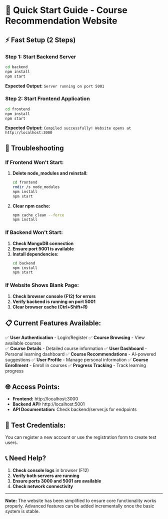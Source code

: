 # 🚀 Quick Start Guide - Course Recommendation Website

## ⚡ Fast Setup (2 Steps)

### Step 1: Start Backend Server
```bash
cd backend
npm install
npm start
```
**Expected Output:** `Server running on port 5001`

### Step 2: Start Frontend Application
```bash
cd frontend
npm install
npm start
```
**Expected Output:** `Compiled successfully! Website opens at http://localhost:3000`

## 🔧 Troubleshooting

### If Frontend Won't Start:
1. **Delete node_modules and reinstall:**
   ```bash
   cd frontend
   rmdir /s node_modules
   npm install
   npm start
   ```

2. **Clear npm cache:**
   ```bash
   npm cache clean --force
   npm install
   ```

### If Backend Won't Start:
1. **Check MongoDB connection**
2. **Ensure port 5001 is available**
3. **Install dependencies:**
   ```bash
   cd backend
   npm install
   npm start
   ```

### If Website Shows Blank Page:
1. **Check browser console (F12) for errors**
2. **Verify backend is running on port 5001**
3. **Clear browser cache (Ctrl+Shift+R)**

## 📋 Current Features Available:

✅ **User Authentication** - Login/Register
✅ **Course Browsing** - View available courses  
✅ **Course Details** - Detailed course information
✅ **User Dashboard** - Personal learning dashboard
✅ **Course Recommendations** - AI-powered suggestions
✅ **User Profile** - Manage personal information
✅ **Course Enrollment** - Enroll in courses
✅ **Progress Tracking** - Track learning progress

## 🌐 Access Points:

- **Frontend:** http://localhost:3000
- **Backend API:** http://localhost:5001
- **API Documentation:** Check backend/server.js for endpoints

## 🔑 Test Credentials:

You can register a new account or use the registration form to create test users.

## 📞 Need Help?

1. **Check console logs** in browser (F12)
2. **Verify both servers are running**
3. **Ensure ports 3000 and 5001 are available**
4. **Check network connectivity**

---

**Note:** The website has been simplified to ensure core functionality works properly. Advanced features can be added incrementally once the basic system is stable.
